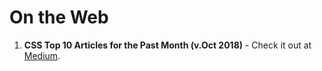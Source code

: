 # On the Web
1. **CSS Top 10 Articles for the Past Month (v.Oct 2018)** - Check it out at [Medium](https://medium.mybridge.co/css-top-10-articles-for-the-past-month-v-oct-2018-7fe5191bcadc).
